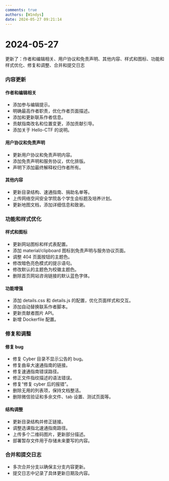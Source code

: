 ```yaml
---
comments: true
authors: [W1ndys]
date: 2024-05-27 09:21:14
---
```


# 2024-05-27

更新了：作者和编辑相关、用户协议和免责声明、其他内容、样式和图标、功能和样式优化、修复和调整、合并和提交日志

<!-- more -->

### 内容更新

#### **作者和编辑相关**

   - 添加参与编辑提示。
   - 明确最高作者职责，优化作者页面描述。
   - 添加和更新联系作者信息。
   - 贡献指南改名和位置变更，添加贡献引导。
   - 添加关于 Hello-CTF 的说明。

#### **用户协议和免责声明**

   - 更新用户协议和免责声明内容。
   - 添加免责声明和服务协议，优化排版。
   - 声明下添加最终解释权归作者所有。

#### **其他内容**
   - 更新目录结构、速通指南、捐助名单等。
   - 上传网络空间安全学院各个学生会标题及培养计划。
   - 更新地图文档，添加详细信息和致谢。

### 功能和样式优化

#### **样式和图标**

   - 更新网站图标和样式表配置。
   - 添加 material/clipboard 图标到免责声明与服务协议页面。
   - 调整 404 页面按钮的主题色。
   - 修改暗色亮色模式的提示语句。
   - 修改默认的主题色为校徽主题色。
   - 删除首页网站咨询链接的默认蓝色字体。

#### **功能增强**
   - 添加 details.css 和 details.js 的配置，优化页面样式和交互。
   - 添加自动替换联系作者脚本。
   - 更新贡献者图片 API。
   - 新增 Dockerfile 配置。

### 修复和调整

#### **修复 bug**

   - 修复 Cyber 目录不显示公告的 bug。
   - 修复曲阜大速通指南的链接。
   - 修复速通指南错误路径。
   - 修正文件指纹描述的语法错误。
   - 修复“修复 cyber 后的报错”。
   - 删除无用的列表项，保持文档整洁。
   - 删除微信验证和多余文件、tab 设置、测试页面等。

#### **结构调整**
   - 更新目录结构并修正链接。
   - 调整选课指北速通指南路径。
   - 上传多个二维码图片，更新部分描述。
   - 部署暂存文件用于存储未来要写的内容。

### 合并和提交日志

- 多次合并分支以确保主分支内容更新。
- 提交日志中记录了具体更新日期及内容。
